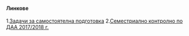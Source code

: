 #### Линковe
1.[Задачи за самостоятелна подготовка](http://skelet.ludost.net/DAA/)
2.[Семестриално контролно по ДАА 2017/2018 г.](https://learn.fmi.uni-sofia.bg/pluginfile.php/168710/mod_resource/content/1/midterm-solutions.pdf)
